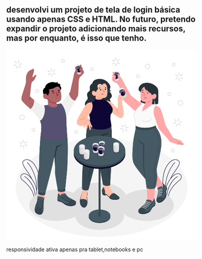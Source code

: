 desenvolvi um projeto de tela de login básica usando apenas CSS e HTML. No futuro, pretendo expandir o projeto adicionando mais recursos, mas por enquanto, é isso que tenho.
----------------------------------------------------------------------------------------------------------------------------------------------------------------------------
<img class="img-login" src="/assets/gif/bebida.svg" alt="drink">
<br>

responsividade ativa apenas pra tablet,notebooks e pc
